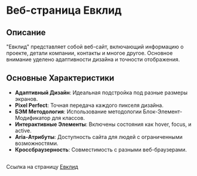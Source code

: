 # Веб-страница Евклид

## Описание
"Евклид" представляет собой веб-сайт, включающий информацию о проекте, детали компании, контакты и многое другое. Основное внимание уделено адаптивности дизайна и точности отображения.

## Основные Характеристики

- **Адаптивный Дизайн**: Идеальная подстройка под разные размеры экранов.
- **Pixel Perfect**: Точная передача каждого пикселя дизайна.
- **БЭМ Методология**: Использование методологии Блок-Элемент-Модификатор для классов.
- **Интерактивные Элементы**: Включены состояния как hover, focus, и active.
- **Aria-Атрибуты**: Доступность сайта для людей с ограниченными возможностями.
- **Кроссбраузерность**: Совместимость с разными веб-браузерами.

##

Ссылка на страницу [Евклид](https://veronikakossareva.github.io/Evclid-website/) 
